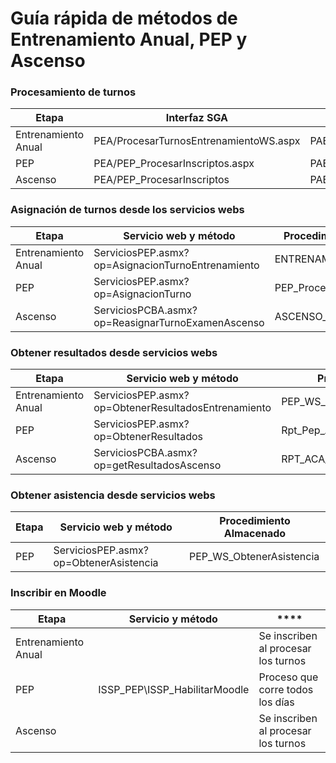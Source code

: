 # Guía rápida de métodos de Entrenamiento Anual, PEP y Ascenso

### Procesamiento de turnos

| **Etapa**           | **Interfaz SGA**                       | **Procedimiento Almacenado**            |
| ------------------- | -------------------------------------- | --------------------------------------- |
| Entrenamiento Anual | PEA/ProcesarTurnosEntrenamientoWS.aspx | PAE\_ImportarTurnosEntrenamientoAnualWS |
| PEP                 | PEA/PEP\_ProcesarInscriptos.aspx       | PAE\_ImportarTurnosDesdeWS              |
| Ascenso             | PEA/PEP\_ProcesarInscriptos            | PAE\_ImportarAscensoWS                  |

&#x20;

### Asignación de turnos desde los servicios webs

| **Etapa**           | **Servicio web y método**                         | **Procedimiento Almacenado** |
| ------------------- | ------------------------------------------------- | ---------------------------- |
| Entrenamiento Anual | ServiciosPEP.asmx?op=AsignacionTurnoEntrenamiento | ENTRENAMIENTO\_AsignarTurno  |
| PEP                 | ServiciosPEP.asmx?op=AsignacionTurno              | PEP\_ProcesarTurnos          |
| Ascenso             | ServiciosPCBA.asmx?op=ReasignarTurnoExamenAscenso | ASCENSO\_AsignarTurno        |

&#x20;

### Obtener resultados desde servicios webs

| **Etapa**           | **Servicio web y método**                           | **Procedimiento Almacenado**              |
| ------------------- | --------------------------------------------------- | ----------------------------------------- |
| Entrenamiento Anual | ServiciosPEP.asmx?op=ObtenerResultadosEntrenamiento | PEP\_WS\_ObtenerResultados\_Entrenamiento |
| PEP                 | ServiciosPEP.asmx?op=ObtenerResultados              | Rpt\_Pep\_Acta                            |
| Ascenso             | ServiciosPCBA.asmx?op=getResultadosAscenso          | RPT\_ACA\_ResultadoAscenso                |

&#x20;

### Obtener asistencia desde servicios webs

| **Etapa** | **Servicio web y método**              | **Procedimiento Almacenado** |
| --------- | -------------------------------------- | ---------------------------- |
| PEP       | ServiciosPEP.asmx?op=ObtenerAsistencia | PEP\_WS\_ObtenerAsistencia   |

&#x20;

### Inscribir en Moodle

| **Etapa**           | **Servicio y método**           |  ****                               |
| ------------------- | ------------------------------- | ----------------------------------- |
| Entrenamiento Anual |                                 | Se inscriben al procesar los turnos |
| PEP                 | ISSP\_PEP\ISSP\_HabilitarMoodle | Proceso que corre todos los días    |
| Ascenso             |                                 | Se inscriben al procesar los turnos |
